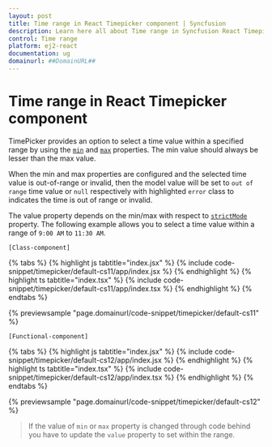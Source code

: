 ```yaml
---
layout: post
title: Time range in React Timepicker component | Syncfusion
description: Learn here all about Time range in Syncfusion React Timepicker component of Syncfusion Essential JS 2 and more.
control: Time range 
platform: ej2-react
documentation: ug
domainurl: ##DomainURL##
---
```


# Time range in React Timepicker component

TimePicker provides an option to select a time value within a specified range by using the [`min`](https://ej2.syncfusion.com/react/documentation/api/timepicker/#min) and [`max`](https://ej2.syncfusion.com/react/documentation/api/timepicker/#max) properties.  The min value should always be lesser than the max value.

When the min and max properties are configured and the selected time value is out-of-range or invalid, then the model value will be set to `out of range` time value or `null` respectively with highlighted `error` class to indicates the time is out of range or invalid.

The value property depends on the min/max with respect to [`strictMode`](./strict-mode) property. The following example allows you to select a time value within a range of `9:00 AM` to `11:30 AM`.

`[Class-component]`

{% tabs %}
{% highlight js tabtitle="index.jsx" %}
{% include code-snippet/timepicker/default-cs11/app/index.jsx %}
{% endhighlight %}
{% highlight ts tabtitle="index.tsx" %}
{% include code-snippet/timepicker/default-cs11/app/index.tsx %}
{% endhighlight %}
{% endtabs %}

 {% previewsample "page.domainurl/code-snippet/timepicker/default-cs11" %}

`[Functional-component]`

{% tabs %}
{% highlight js tabtitle="index.jsx" %}
{% include code-snippet/timepicker/default-cs12/app/index.jsx %}
{% endhighlight %}
{% highlight ts tabtitle="index.tsx" %}
{% include code-snippet/timepicker/default-cs12/app/index.tsx %}
{% endhighlight %}
{% endtabs %}

 {% previewsample "page.domainurl/code-snippet/timepicker/default-cs12" %}

> If the value of `min` or `max` property is changed through code behind you have to update the `value` property to set within the range.